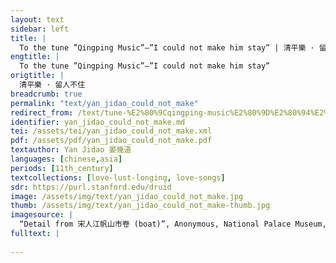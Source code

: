```yaml
---
layout: text
sidebar: left
title: |
  To the tune ”Qingping Music”—”I could not make him stay” | 清平樂 · 留人不住
engtitle: |
  To the tune ”Qingping Music”—”I could not make him stay”
origtitle: |
  清平樂 · 留人不住
breadcrumb: true
permalink: "text/yan_jidao_could_not_make"
redirect_from: /text/tune-%E2%80%9Cqingping-music%E2%80%9D%E2%80%94%E2%80%9Ci-could-not-make-him-stay%E2%80%9D
identifier: yan_jidao_could_not_make.md
tei: /assets/tei/yan_jidao_could_not_make.xml
pdf: /assets/pdf/yan_jidao_could_not_make.pdf
textauthor: Yan Jidao 晏幾道
languages: [chinese,asia]
periods: [11th_century]
textcollections: [love-lust-longing, love-songs]
sdr: https://purl.stanford.edu/druid 
image: /assets/img/text/yan_jidao_could_not_make.jpg
thumb: /assets/img/text/yan_jidao_could_not_make-thumb.jpg
imagesource: |
  “Detail from 宋人江帆山市卷 (boat)”, Anonymous, National Palace Museum, Accession Number: K2A001004N000000000PAB [Public Domain]
fulltext: |
  
---
```

